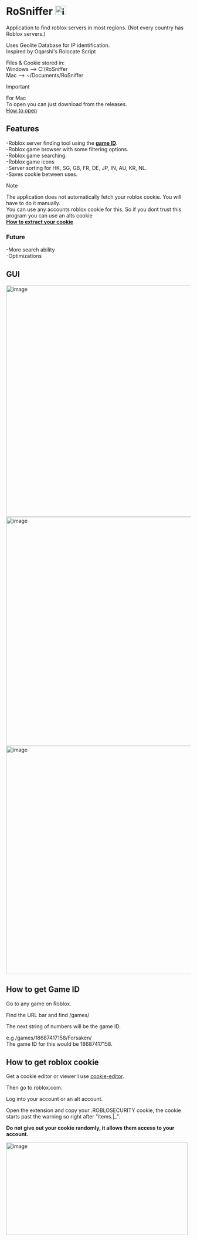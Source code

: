 # RoSniffer <img width="30" height="25" alt="image" src="https://github.com/user-attachments/assets/60619333-a957-4203-bbec-3bd8b8878a50" />

Application to find roblox servers in most regions.
(Not every country has Roblox servers.)

Uses Geolite Database for IP identification.\
Inspired by Oqarshi's Rolocate Script


Files & Cookie stored in:\
Windows --> C:\RoSniffer\
Mac --> ~/Documents/RoSniffer

> [!IMPORTANT]
> For Mac\
> To open you can just download from the releases.\
> [How to open](https://support.apple.com/guide/mac-help/open-a-mac-app-from-an-unknown-developer-mh40616/mac)


## Features
  -Roblox server finding tool using the [**game ID**](#how-to-get-game-id).\
  -Roblox game browser with some filtering options.\
  -Roblox game searching.\
  -Roblox game icons\
  -Server sorting for HK, SG, GB, FR, DE, JP, IN, AU, KR, NL.\
  -Saves cookie between uses.
  
  > [!NOTE]
  > The application does not automatically fetch your roblox cookie. You will have to do it manually.\
  > You can use any accounts roblox cookie for this. So if you dont trust this program you can use an alts cookie\
  > [**How to extract your cookie**](#how-to-get-roblox-cookie)


### Future
  -More search ability\
  -Optimizations

## GUI 

<img width="1000" height="632" alt="image" src="https://github.com/user-attachments/assets/5a5d727d-93a7-441a-9d57-39962a72d7b3" />


<img width="997" height="625" alt="image" src="https://github.com/user-attachments/assets/7c0620c2-a8bd-40af-9a50-a4eebf349241" />


<img width="999" height="623" alt="image" src="https://github.com/user-attachments/assets/c58ea72d-a557-44a0-a163-9aba4bfd2223" />




## How to get Game ID

Go to any game on Roblox.

Find the URL bar and find /games/

The next string of numbers will be the game ID.

e.g /games/18687417158/Forsaken/ \
The game ID for this would be 18687417158.


## How to get roblox cookie

Get a cookie editor or viewer I use [cookie-editor](https://chromewebstore.google.com/detail/cookie-editor/hlkenndednhfkekhgcdicdfddnkalmdm).

Then go to roblox.com.

Log into your account or an alt account.

Open the extension and copy your .ROBLOSECURITY cookie, the cookie starts past the warning so right after "items.|_".

**Do not give out your cookie randomly, it allows them access to your account.**

<img width="495" height="253" alt="image" src="https://github.com/user-attachments/assets/14fa17cc-cdaf-41ba-bb76-02be75fcfc11" />

